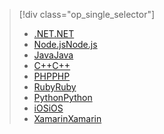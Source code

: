 > [!div class="op_single_selector"]
> * [<span data-ttu-id="ed1be-101">.NET</span><span class="sxs-lookup"><span data-stu-id="ed1be-101">.NET</span></span>](../articles/storage/blobs/storage-dotnet-how-to-use-blobs.md)
> * [<span data-ttu-id="ed1be-102">Node.js</span><span class="sxs-lookup"><span data-stu-id="ed1be-102">Node.js</span></span>](../articles/storage/blobs/storage-nodejs-how-to-use-blob-storage.md)
> * [<span data-ttu-id="ed1be-103">Java</span><span class="sxs-lookup"><span data-stu-id="ed1be-103">Java</span></span>](../articles/storage/blobs/storage-java-how-to-use-blob-storage.md)
> * [<span data-ttu-id="ed1be-104">C++</span><span class="sxs-lookup"><span data-stu-id="ed1be-104">C++</span></span>](../articles/storage/blobs/storage-c-plus-plus-how-to-use-blobs.md)
> * [<span data-ttu-id="ed1be-105">PHP</span><span class="sxs-lookup"><span data-stu-id="ed1be-105">PHP</span></span>](../articles/storage/blobs/storage-php-how-to-use-blobs.md)
> * [<span data-ttu-id="ed1be-106">Ruby</span><span class="sxs-lookup"><span data-stu-id="ed1be-106">Ruby</span></span>](../articles/storage/blobs/storage-ruby-how-to-use-blob-storage.md)
> * [<span data-ttu-id="ed1be-107">Python</span><span class="sxs-lookup"><span data-stu-id="ed1be-107">Python</span></span>](../articles/storage/blobs/storage-python-how-to-use-blob-storage.md)
> * [<span data-ttu-id="ed1be-108">iOS</span><span class="sxs-lookup"><span data-stu-id="ed1be-108">iOS</span></span>](../articles/storage/blobs/storage-ios-how-to-use-blob-storage.md)
> * [<span data-ttu-id="ed1be-109">Xamarin</span><span class="sxs-lookup"><span data-stu-id="ed1be-109">Xamarin</span></span>](../articles/storage/blobs/storage-xamarin-blob-storage.md)
> 
> 

